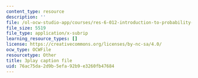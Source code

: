 ```yaml
---
content_type: resource
description: ''
file: /ol-ocw-studio-app/courses/res-6-012-introduction-to-probability-spring-2018/76ac75da2d9b5efa92b9e3260fb47684_mImHCY0A3a0.vtt
file_size: 5519
file_type: application/x-subrip
learning_resource_types: []
license: https://creativecommons.org/licenses/by-nc-sa/4.0/
ocw_type: OCWFile
resourcetype: Other
title: 3play caption file
uid: 76ac75da-2d9b-5efa-92b9-e3260fb47684
---
```

